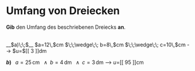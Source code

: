 <!--
version:  0.0.1

language: de


@style
input {
    text-align: center;
}

.flex-container {
    display: flex;
    flex-wrap: wrap;
    align-items: stretch;
    gap: 20px;
}

.flex-child {
    flex: 1;
    min-width: 350px;
    margin-right: 20px;
}

@media (max-width: 400px) {
    .flex-child {
        flex: 100%;
        margin-right: 0;
    }
}
@end

formula: \carry   \textcolor{red}{\scriptsize #1}
formula: \digit   \rlap{\carry{#1}}\phantom{#2}#2
formula: \permil  \text{‰}

import: https://raw.githubusercontent.com/LiaTemplates/Tikz-Jax/main/README.md

script: https://cdn.jsdelivr.net/gh/LiaTemplates/Tikz-Jax@main/dist/index.js


tags: Dreiecke, Länge, Fläche, Umfang, Einheiten, leicht, niedrig, Angeben

comment: Berechne den Umfang einer dreieckigen Fläche. Achte auf die Einheiten

author: Martin Lommatzsch

-->




# Umfang von Dreiecken


**Gib** den Umfang des beschriebenen Dreiecks **an**.

<br>


<section class="flex-container">

<div class="flex-child">
__$a)\;\;$__ $a=12\,$cm $\;\;\wedge\;\; b=8\,$cm $\;\;\wedge\;\; c=10\,$cm
--> $u=$[[  3  ]]dm

<br>
</div>

<div class="flex-child">

__$b)\;\;$__ $a=25\,$cm $\;\;\wedge\;\; b=4\,$dm $\;\;\wedge\;\; c=3\,$dm
--> $u=$[[  95  ]]cm



</div>

</section>





<br>
<br>
<br>
<br>
<br>